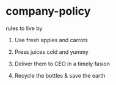 # company-policy
rules to live by

1. Use fresh apples and carrots

2. Press juices cold and yummy

3. Deliver them to CEO in a timely fasion

4. Recycle the bottles & save the earth
